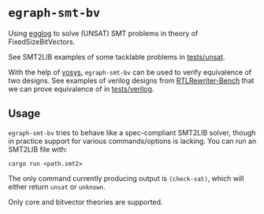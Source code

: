 # `egraph-smt-bv`

Using [egglog](https://github.com/egraphs-good/egglog) to solve (UNSAT) SMT problems in theory of FixedSizeBitVectors.

See SMT2LIB examples of some tacklable problems in [tests/unsat](./tests/unsat).

With the help of [yosys](https://github.com/YosysHQ/yosys), `egraph-smt-bv` can be used to verify equivalence of two designs. See examples of verilog designs from [RTLRewriter-Bench](https://github.com/yaoxufeng/RTLRewriter-Bench) that we can prove equivalence of in [tests/verilog](./tests/verilog).

## Usage

`egraph-smt-bv` tries to behave like a spec-compliant SMT2LIB solver, though in practice support for various commands/options is lacking. You can run an SMT2LIB file with:

```
cargo run <path.smt2>
```

The only command currently producing output is `(check-sat)`, which will either return `unsat` or `unknown`.

Only core and bitvector theories are supported.
